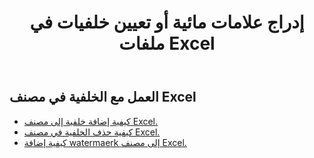 ﻿---
title: إدراج علامات مائية أو تعيين خلفيات في ملفات Excel
second_title: Aspose.Cells Cloud Documen
linktitle: العلامة المائية والخلفية
type: docs
url: /ar/watermark-and-background/
aliases: [ /export/excel-chart-to-different-formats/，/workbook/background/]
keywords: Excel, Office Cloud, REST API, Spreadsheet, PDF, CSV, Json, Markdown, Watermark, Backgroun
description: يدعم Cloud REST العمل في الخلفية على مصنف Excel. تدعم مجموعة أدوات تطوير البرامج (SDK) أنواعًا مختلفة من لغات التطوير، بما في ذلك Android وGo وNodeJS وRuby وSwift.
weight: 20
kwords: Excel، Office السحابة، REST API، جدول بيانات، PDF، CSV، Json، Markdown، علامة مائية، الخلفية
---
## العمل مع الخلفية في مصنف Excel

- [كيفية إضافة خلفية إلى مصنف Excel.](/cells/ar/add-background-in-excel-file/)
- [كيفية حذف الخلفية في مصنف Excel.](/cells/ar/delete-background-in-excel-file/)
- [كيفية إضافة watermaerk إلى مصنف Excel.](/cells/ar/delete-background-in-excel-file/)
